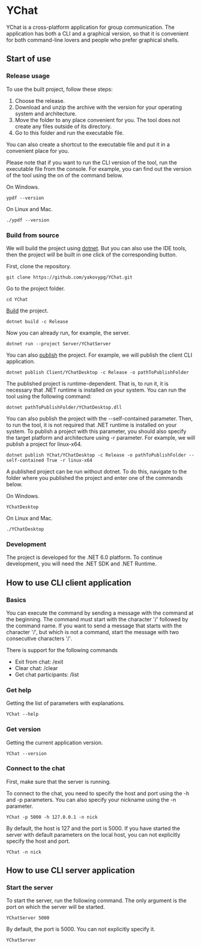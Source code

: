 # YChat

YChat is a cross-platform application for group communication. The application has both a CLI and a graphical version, 
so that it is convenient for both command-line lovers and people who prefer graphical shells.

## Start of use

### Release usage

To use the built project, follow these steps:
1. Choose the release.
2. Download and unzip the archive with the version for your operating system and architecture.
3. Move the folder to any place convenient for you. The tool does not create any files outside 
of its directory.
4. Go to this folder and run the executable file.

You can also create a shortcut to the executable file and put it in a convenient place for you.

Please note that if you want to run the CLI version of the tool, run the executable file from 
the console. For example, you can find out the version of the tool using the on of the command
below.

On Windows.

```
ypdf --version
```

On Linux and Mac.

```
./ypdf --version
```

### Build from source

We will build the project using [dotnet](https://dotnet.microsoft.com/en-us/). But you can 
also use the IDE tools, then the project will be built in one click of the corresponding 
button.

First, clone the repository.

```
git clone https://github.com/yakovypg/YChat.git
```

Go to the project folder.

```
cd YChat
```

[Build](https://docs.microsoft.com/en-us/dotnet/core/tools/dotnet-build) the project.

```
dotnet build -c Release
```

Now you can already run, for example, the server.

```
dotnet run --project Server/YChatServer
```

You can also [publish](https://docs.microsoft.com/en-us/dotnet/core/tools/dotnet-publish) 
the project. For example, we will publish the client CLI application.

```
dotnet publish Client/YChatDesktop -c Release -o pathToPublishFolder
```

The published project is runtime-dependent. That is, to run it, it is necessary that .NET 
runtime is installed on your system. You can run the tool using the following command:

```
dotnet pathToPublishFolder/YChatDesktop.dll
```

You can also publish the project with the --self-contained parameter. Then, to run the tool, 
it is not required that .NET runtime is installed on your system. To publish a project with 
this parameter, you should also specify the target platform and architecture using -r 
parameter. For example, we will publish a project for linux-x64.

```
dotnet publish YChat/YChatDesktop -c Release -o pathToPublishFolder --self-contained True -r linux-x64
```

A published project can be run without dotnet. To do this, navigate to the folder where you 
published the project and enter one of the commands below.

On Windows.

```
YChatDesktop
```

On Linux and Mac.

```
./YChatDesktop
```

### Development

The project is developed for the .NET 6.0 platform. To continue development, you will need the .NET SDK and .NET 
Runtime.

## How to use CLI client application

### Basics

You can execute the command by sending a message with the command at the beginning. The command must start with the 
character '/' followed by the command name. If you want to send a message that starts with the character '/', but which 
is not a command, start the message with two consecutive characters '/'.

There is support for the following commands
- Exit from chat: /exit
- Clear chat: /clear
- Get chat participants: /list

### Get help

Getting the list of parameters with explanations.

```
YChat --help
```

### Get version

Getting the current application version.

```
YChat --version
```

### Connect to the chat

First, make sure that the server is running.

To connect to the chat, you need to specify the host and port using the -h and -p parameters. You can also 
specify your nickname using the -n parameter.

```
YChat -p 5000 -h 127.0.0.1 -n nick
```

By default, the host is 127 and the port is 5000. If you have started the server with default parameters on the 
local host, you can not explicitly specify the host and port.

```
YChat -n nick
```

## How to use CLI server application

### Start the server

To start the server, run the following command. The only argument is the port on which the server will be 
started.

```
YChatServer 5000
```

By default, the port is 5000. You can not explicitly specify it.

```
YChatServer
```